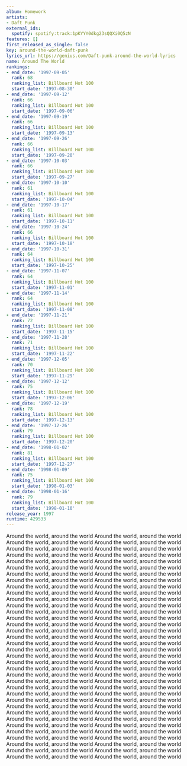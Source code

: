 ```yaml
---
album: Homework
artists:
- Daft Punk
external_ids:
  spotify: spotify:track:1pKYYY0dkg23sQQXi0Q5zN
features: []
first_released_as_single: false
key: around-the-world-daft-punk
lyrics_url: https://genius.com/Daft-punk-around-the-world-lyrics
name: Around The World
rankings:
- end_date: '1997-09-05'
  rank: 68
  ranking_list: Billboard Hot 100
  start_date: '1997-08-30'
- end_date: '1997-09-12'
  rank: 66
  ranking_list: Billboard Hot 100
  start_date: '1997-09-06'
- end_date: '1997-09-19'
  rank: 66
  ranking_list: Billboard Hot 100
  start_date: '1997-09-13'
- end_date: '1997-09-26'
  rank: 66
  ranking_list: Billboard Hot 100
  start_date: '1997-09-20'
- end_date: '1997-10-03'
  rank: 66
  ranking_list: Billboard Hot 100
  start_date: '1997-09-27'
- end_date: '1997-10-10'
  rank: 61
  ranking_list: Billboard Hot 100
  start_date: '1997-10-04'
- end_date: '1997-10-17'
  rank: 61
  ranking_list: Billboard Hot 100
  start_date: '1997-10-11'
- end_date: '1997-10-24'
  rank: 66
  ranking_list: Billboard Hot 100
  start_date: '1997-10-18'
- end_date: '1997-10-31'
  rank: 64
  ranking_list: Billboard Hot 100
  start_date: '1997-10-25'
- end_date: '1997-11-07'
  rank: 64
  ranking_list: Billboard Hot 100
  start_date: '1997-11-01'
- end_date: '1997-11-14'
  rank: 64
  ranking_list: Billboard Hot 100
  start_date: '1997-11-08'
- end_date: '1997-11-21'
  rank: 72
  ranking_list: Billboard Hot 100
  start_date: '1997-11-15'
- end_date: '1997-11-28'
  rank: 71
  ranking_list: Billboard Hot 100
  start_date: '1997-11-22'
- end_date: '1997-12-05'
  rank: 70
  ranking_list: Billboard Hot 100
  start_date: '1997-11-29'
- end_date: '1997-12-12'
  rank: 75
  ranking_list: Billboard Hot 100
  start_date: '1997-12-06'
- end_date: '1997-12-19'
  rank: 78
  ranking_list: Billboard Hot 100
  start_date: '1997-12-13'
- end_date: '1997-12-26'
  rank: 79
  ranking_list: Billboard Hot 100
  start_date: '1997-12-20'
- end_date: '1998-01-02'
  rank: 81
  ranking_list: Billboard Hot 100
  start_date: '1997-12-27'
- end_date: '1998-01-09'
  rank: 75
  ranking_list: Billboard Hot 100
  start_date: '1998-01-03'
- end_date: '1998-01-16'
  rank: 79
  ranking_list: Billboard Hot 100
  start_date: '1998-01-10'
release_year: 1997
runtime: 429533
---
```

Around the world, around the world
Around the world, around the world
Around the world, around the world
Around the world, around the world
Around the world, around the world
Around the world, around the world
Around the world, around the world
Around the world, around the world
Around the world, around the world
Around the world, around the world
Around the world, around the world
Around the world, around the world
Around the world, around the world
Around the world, around the world
Around the world, around the world
Around the world, around the world
Around the world, around the world
Around the world, around the world
Around the world, around the world
Around the world, around the world
Around the world, around the world
Around the world, around the world
Around the world, around the world
Around the world, around the world
Around the world, around the world
Around the world, around the world
Around the world, around the world
Around the world, around the world
Around the world, around the world
Around the world, around the world
Around the world, around the world
Around the world, around the world
Around the world, around the world
Around the world, around the world
Around the world, around the world
Around the world, around the world
Around the world, around the world
Around the world, around the world
Around the world, around the world
Around the world, around the world
Around the world, around the world
Around the world, around the world
Around the world, around the world
Around the world, around the world
Around the world, around the world
Around the world, around the world
Around the world, around the world
Around the world, around the world
Around the world, around the world
Around the world, around the world
Around the world, around the world
Around the world, around the world
Around the world, around the world
Around the world, around the world
Around the world, around the world
Around the world, around the world
Around the world, around the world
Around the world, around the world
Around the world, around the world
Around the world, around the world
Around the world, around the world
Around the world, around the world
Around the world, around the world
Around the world, around the world
Around the world, around the world
Around the world, around the world
Around the world, around the world
Around the world, around the world
Around the world, around the world
Around the world, around the world
Around the world, around the world
Around the world, around the world
